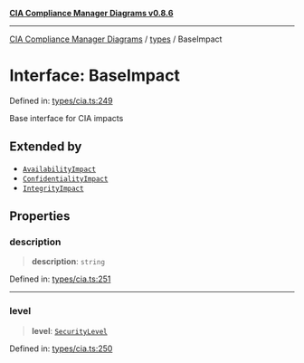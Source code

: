[**CIA Compliance Manager Diagrams v0.8.6**](../../README.md)

***

[CIA Compliance Manager Diagrams](../../modules.md) / [types](../README.md) / BaseImpact

# Interface: BaseImpact

Defined in: [types/cia.ts:249](https://github.com/Hack23/cia-compliance-manager/blob/050a250237d6f621490781dbdf95155919f35aed/src/types/cia.ts#L249)

Base interface for CIA impacts

## Extended by

- [`AvailabilityImpact`](AvailabilityImpact.md)
- [`ConfidentialityImpact`](ConfidentialityImpact.md)
- [`IntegrityImpact`](IntegrityImpact.md)

## Properties

### description

> **description**: `string`

Defined in: [types/cia.ts:251](https://github.com/Hack23/cia-compliance-manager/blob/050a250237d6f621490781dbdf95155919f35aed/src/types/cia.ts#L251)

***

### level

> **level**: [`SecurityLevel`](../../index/type-aliases/SecurityLevel.md)

Defined in: [types/cia.ts:250](https://github.com/Hack23/cia-compliance-manager/blob/050a250237d6f621490781dbdf95155919f35aed/src/types/cia.ts#L250)
